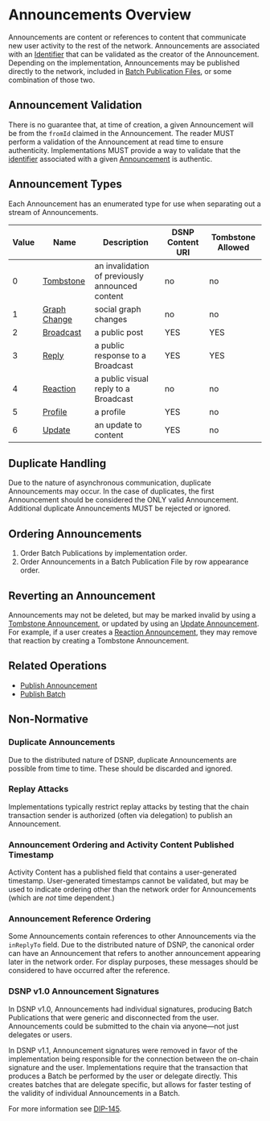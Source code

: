 # Announcements Overview

Announcements are content or references to content that communicate new user activity to the rest of the network.
Announcements are associated with an [Identifier](Identifiers.md) that can be validated as the creator of the Announcement.
Depending on the implementation, Announcements may be published directly to the network, included in [Batch Publication Files](BatchPublications.md), or some combination of those two.

## Announcement Validation

There is no guarantee that, at time of creation, a given Announcement will be from the `fromId` claimed in the Announcement.
The reader MUST perform a validation of the Announcement at read time to ensure authenticity.
Implementations MUST provide a way to validate that the [identifier](Identifiers.md) associated with a given [Announcement](Announcements.md) is authentic.

## Announcement Types

Each Announcement has an enumerated type for use when separating out a stream of Announcements.

| Value | Name | Description | DSNP Content URI | Tombstone Allowed |
|------ | ---- | ----------- | --------------------- | ----------------- |
| 0 | [Tombstone](Types/Tombstone.md) | an invalidation of previously announced content | no | no |
| 1 | [Graph Change](Types/GraphChange.md) | social graph changes | no | no |
| 2 | [Broadcast](Types/Broadcast.md) | a public post | YES | YES |
| 3 | [Reply](Types/Reply.md) | a public response to a Broadcast | YES | YES |
| 4 | [Reaction](Types/Reaction.md) | a public visual reply to a Broadcast | no | no |
| 5 | [Profile](Types/Profile.md) | a profile | YES | no |
| 6 | [Update](Types/Update.md) | an update to content| YES | no |

## Duplicate Handling

Due to the nature of asynchronous communication, duplicate Announcements may occur.
In the case of duplicates, the first Announcement should be considered the ONLY valid Announcement.
Additional duplicate Announcements MUST be rejected or ignored.

## Ordering Announcements

1. Order Batch Publications by implementation order.
2. Order Announcements in a Batch Publication File by row appearance order.

## Reverting an Announcement

Announcements may not be deleted, but may be marked invalid by using a [Tombstone Announcement](Types/Tombstone.md), or updated by using an [Update Announcement](Types/Update.md).
For example, if a user creates a [Reaction Announcement](Types/Reaction.md), they may remove that reaction by creating a Tombstone Announcement.

## Related Operations

* [Publish Announcement](Operations.md#PublishAnnouncement)
* [Publish Batch](Operations.md#PublishBatch)

## Non-Normative

### Duplicate Announcements

Due to the distributed nature of DSNP, duplicate Announcements are possible from time to time.
These should be discarded and ignored.

### Replay Attacks

Implementations typically restrict replay attacks by testing that the chain transaction sender is authorized (often via delegation) to publish an Announcement.

### Announcement Ordering and Activity Content Published Timestamp

Activity Content has a published field that contains a user-generated timestamp.
User-generated timestamps cannot be validated, but may be used to indicate ordering other than the network order for Announcements (which are *not* time dependent.)

### Announcement Reference Ordering

Some Announcements contain references to other Announcements via the `inReplyTo` field.
Due to the distributed nature of DSNP, the canonical order can have an Announcement that refers to another announcement appearing later in the network order.
For display purposes, these messages should be considered to have occurred after the reference.

### DSNP v1.0 Announcement Signatures

In DSNP v1.0, Announcements had individual signatures, producing Batch Publications that were generic and disconnected from the user.
Announcements could be submitted to the chain via anyone—not just delegates or users.

In DSNP v1.1, Announcement signatures were removed in favor of the implementation being responsible for the connection between the on-chain signature and the user.
Implementations require that the transaction that produces a Batch be performed by the user or delegate directly.
This creates batches that are delegate specific, but allows for faster testing of the validity of individual Announcements in a Batch.

For more information see [DIP-145](https://github.com/LibertyDSNP/spec/issues/145).
